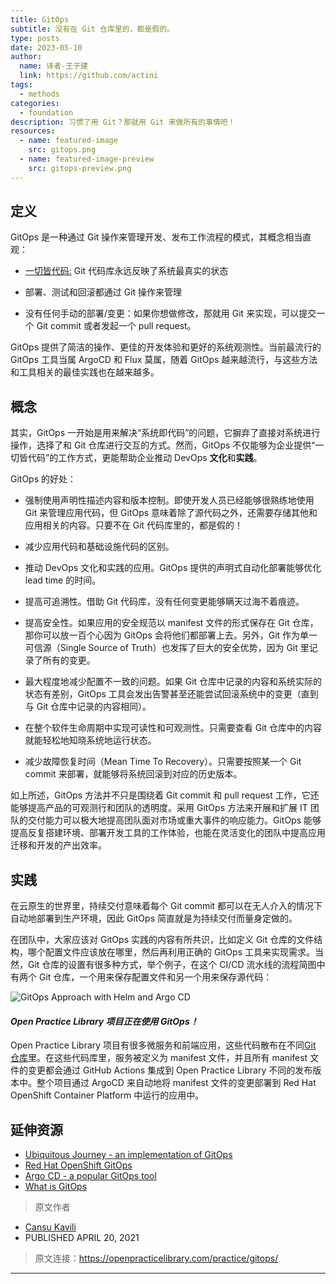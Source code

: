 ```yaml
---
title: GitOps
subtitle: 没有在 Git 仓库里的，都是假的。
type: posts
date: 2023-05-10
author:
  name: 译者-王子建
  link: https://github.com/actini
tags:
  - methods
categories:
  - foundation
description: 习惯了用 Git？那就用 Git 来做所有的事情吧！
resources:
  - name: featured-image
    src: gitops.png
  - name: featured-image-preview
    src: gitops-preview.png
---
```

<!--more-->
## 定义

  GitOps 是一种通过 Git 操作来管理开发、发布工作流程的模式，其概念相当直观：

  * [一切皆代码:](https://openpracticelibrary.cn/practice/everything-as-code/) Git 代码库永远反映了系统最真实的状态

  * 部署、测试和回滚都通过 Git 操作来管理

  * 没有任何手动的部署/变更：如果你想做修改，那就用 Git 来实现，可以提交一个 Git commit 或者发起一个 pull request。

  GitOps 提供了简洁的操作、更佳的开发体验和更好的系统观测性。当前最流行的 GitOps 工具当属 ArgoCD 和 Flux 莫属，随着 GitOps 越来越流行，与这些方法和工具相关的最佳实践也在越来越多。

## 概念

  其实，GitOps 一开始是用来解决“系统即代码”的问题，它摒弃了直接对系统进行操作，选择了和 Git 仓库进行交互的方式。然而，GitOps 不仅能够为企业提供“一切皆代码”的工作方式，更能帮助企业推动 DevOps **文化**和**实践**。

  GitOps 的好处：

  * 强制使用声明性描述内容和版本控制。即使开发人员已经能够很熟练地使用 Git 来管理应用代码，但 GitOps 意味着除了源代码之外，还需要存储其他和应用相关的内容。只要不在 Git 代码库里的，都是假的！

  * 减少应用代码和基础设施代码的区别。

  * 推动 DevOps 文化和实践的应用。GitOps 提供的声明式自动化部署能够优化 lead time 的时间。

  * 提高可追溯性。借助 Git 代码库，没有任何变更能够瞒天过海不着痕迹。

  * 提高安全性。如果应用的安全规范以 manifest 文件的形式保存在 Git 仓库，那你可以放一百个心因为 GitOps 会将他们都部署上去。另外，Git 作为单一可信源（Single Source of Truth）也发挥了巨大的安全优势，因为 Git 里记录了所有的变更。

  * 最大程度地减少配置不一致的问题。如果 Git 仓库中记录的内容和系统实际的状态有差别，GitOps 工具会发出告警甚至还能尝试回滚系统中的变更（直到与 Git 仓库中记录的内容相同）。

  * 在整个软件生命周期中实现可读性和可观测性。只需要查看 Git 仓库中的内容就能轻松地知晓系统地运行状态。

  * 减少故障恢复时间（Mean Time To Recovery）。只需要按照某一个 Git commit 来部署，就能够将系统回滚到对应的历史版本。

  如上所述，GitOps 方法并不只是围绕着 Git commit 和 pull request 工作，它还能够提高产品的可观测行和团队的透明度。采用 GitOps 方法来开展和扩展 IT 团队的交付能力可以极大地提高团队面对市场或重大事件的响应能力。GitOps 能够提高反复搭建环境、部署开发工具的工作体验，也能在灵活变化的团队中提高应用迁移和开发的产出效率。

## 实践

  在云原生的世界里，持续交付意味着每个 Git commit 都可以在无人介入的情况下自动地部署到生产环境，因此 GitOps 简直就是为持续交付而量身定做的。

  在团队中，大家应该对 GitOps 实践的内容有所共识，比如定义 Git 仓库的文件结构，哪个配置文件应该放在哪里，然后再利用正确的 GitOps 工具来实现需求。当然，Git 仓库的设置有很多种方式，举个例子，在这个 CI/CD 流水线的流程简图中有两个 Git 仓库，一个用来保存配置文件和另一个用来保存源代码：

  ![GitOps Approach with Helm and Argo CD](/images/helm-argo-cd-page-1.png)

  #### ***Open Practice Library 项目正在使用 GitOps！***

  Open Practice Library 项目有很多微服务和前端应用，这些代码散布在不同[Git 仓库](https://github.com/openpracticelibrary/opl-cd)里。在这些代码库里，服务被定义为 manifest 文件，并且所有 manifest 文件的变更都会通过 GitHub Actions 集成到 Open Practice Library 不同的发布版本中。整个项目通过 ArgoCD 来自动地将 manifest 文件的变更部署到 Red Hat OpenShift Container Platform 中运行的应用中。

## 延伸资源

  - [Ubiquitous Journey - an implementation of GitOps](https://github.com/rht-labs/ubiquitous-journey)
  - [Red Hat OpenShift GitOps](https://www.openshift.com/blog/announcing-openshift-gitops)
  - [Argo CD - a popular GitOps tool](https://argoproj.github.io/argo-cd/)
  - [What is GitOps](https://www.weave.works/technologies/gitops/)

> 原文作者

- [Cansu Kavili](https://github.com/ckavili)
- PUBLISHED APRIL 20, 2021

> 原文连接：https://openpracticelibrary.com/practice/gitops/
---
